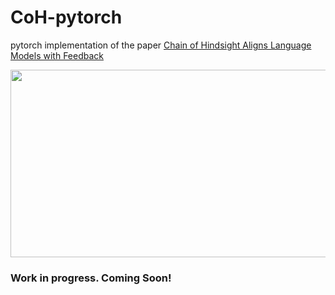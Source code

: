 # CoH-pytorch
pytorch implementation of the paper [Chain of Hindsight Aligns Language Models with Feedback](https://arxiv.org/abs/2302.02676)

<p align="center">
<img src="https://user-images.githubusercontent.com/5109053/222498902-a00ea582-e7b9-41ff-b221-d04a1ae0dc61.png" width="550" height="300">

### Work in progress. Coming Soon!
